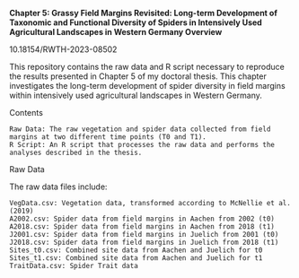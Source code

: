 <b>Chapter 5: Grassy Field Margins Revisited: Long-term Development of Taxonomic and Functional Diversity of Spiders in Intensively Used Agricultural Landscapes in Western Germany
Overview</b>

10.18154/RWTH-2023-08502

This repository contains the raw data and R script necessary to reproduce the results presented in Chapter 5 of my doctoral thesis. This chapter investigates the long-term development of spider diversity in field margins within intensively used agricultural landscapes in Western Germany.

Contents

    Raw Data: The raw vegetation and spider data collected from field margins at two different time points (T0 and T1).
    R Script: An R script that processes the raw data and performs the analyses described in the thesis.

Raw Data

The raw data files include:

    VegData.csv: Vegetation data, transformed according to McNellie et al. (2019)
    A2002.csv: Spider data from field margins in Aachen from 2002 (t0)
    A2018.csv: Spider data from field margins in Aachen from 2018 (t1)
    J2001.csv: Spider data from field margins in Juelich from 2001 (t0)
    J2018.csv: Spider data from field margins in Juelich from 2018 (t1)
    Sites_t0.csv: Combined site data from Aachen and Juelich for t0
    Sites_t1.csv: Combined site data from Aachen and Juelich for t1
    TraitData.csv: Spider Trait data
